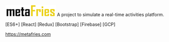 <img src='static/images/_logo-text.png' style='height: 35px; width: auto' />
A project to simulate a real-time activities platform.

[ES6+] [React] [Redux] [Bootstrap] [Firebase] [GCP]

https://metafries.com
